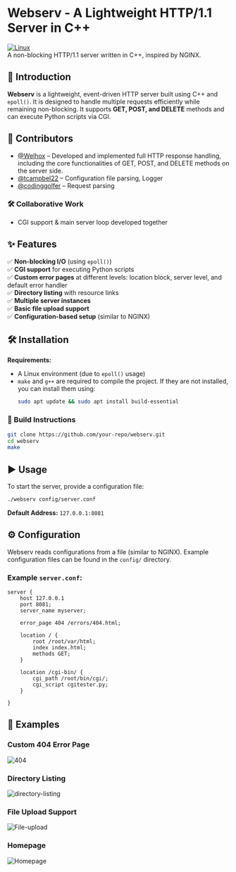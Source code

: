 # Webserv - A Lightweight HTTP/1.1 Server in C++  

[![Linux](https://img.shields.io/badge/Platform-Linux-blue.svg)](https://en.wikipedia.org/wiki/Linux)  
A non-blocking HTTP/1.1 server written in C++, inspired by NGINX.  

## 🚀 Introduction  
**Webserv** is a lightweight, event-driven HTTP server built using C++ and `epoll()`. It is designed to handle multiple requests efficiently while remaining non-blocking. It supports **GET, POST, and DELETE** methods and can execute Python scripts via CGI.  

## 👥 Contributors  
- [@Welhox](https://github.com/Welhox) – Developed and implemented full HTTP response handling, including the core functionalities of GET, POST, and DELETE methods on the server side.  
- [@tcampbel22](https://github.com/tcampbel22) – Configuration file parsing, Logger  
- [@codinggolfer](https://github.com/codinggolfer) – Request parsing  

### 🛠 Collaborative Work  
- CGI support & main server loop developed together  

## ✨ Features  
✅ **Non-blocking I/O** (using `epoll()`)  
✅ **CGI support** for executing Python scripts  
✅ **Custom error pages** at different levels: location block, server level, and default error handler  
✅ **Directory listing** with resource links  
✅ **Multiple server instances**  
✅ **Basic file upload support**  
✅ **Configuration-based setup** (similar to NGINX)  

## 🛠 Installation  

**Requirements:**  
- A Linux environment (due to `epoll()` usage)  
- `make` and `g++` are required to compile the project. If they are not installed, you can install them using:  
  ```sh
  sudo apt update && sudo apt install build-essential
  ```  

### 🔧 Build Instructions  
```sh
git clone https://github.com/your-repo/webserv.git
cd webserv
make
```

## ▶️ Usage  

To start the server, provide a configuration file:  
```sh
./webserv config/server.conf
```
**Default Address:** `127.0.0.1:8081`  

## ⚙️ Configuration  

Webserv reads configurations from a file (similar to NGINX). Example configuration files can be found in the `config/` directory.  

### Example `server.conf`:  
```nginx
server {
    host 127.0.0.1
    port 8081;
    server_name myserver;

    error_page 404 /errors/404.html;
    
    location / {
        root /root/var/html;
        index index.html;
        methods GET;
    }
    
    location /cgi-bin/ {
    	cgi_path /root/bin/cgi/;
    	cgi_script cgitester.py;
    }

}
```

## 📸 Examples  

### Custom 404 Error Page  
![404](https://github.com/user-attachments/assets/45b36325-2162-40e4-b890-5e463ff64b95)  

### Directory Listing  
![directory-listing](https://github.com/user-attachments/assets/63e2601c-079a-4ef0-9545-aafd4eece85b)  

### File Upload Support  
![File-upload](https://github.com/user-attachments/assets/183fd28f-aad0-40f8-9c6e-a3cc7fad411d)  

### Homepage  
![Homepage](https://github.com/user-attachments/assets/6bc92d3d-4dac-4da9-8593-1043c7c11e9e)  
